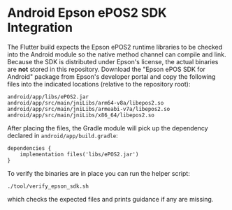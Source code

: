 # Android Epson ePOS2 SDK Integration

The Flutter build expects the Epson ePOS2 runtime libraries to be checked into the
Android module so the native method channel can compile and link. Because the SDK
is distributed under Epson's license, the actual binaries are **not** stored in
this repository. Download the "Epson ePOS SDK for Android" package from Epson's
developer portal and copy the following files into the indicated locations
(relative to the repository root):

```
android/app/libs/ePOS2.jar
android/app/src/main/jniLibs/arm64-v8a/libepos2.so
android/app/src/main/jniLibs/armeabi-v7a/libepos2.so
android/app/src/main/jniLibs/x86_64/libepos2.so
```

After placing the files, the Gradle module will pick up the dependency declared
in `android/app/build.gradle`:

```
dependencies {
    implementation files('libs/ePOS2.jar')
}
```

To verify the binaries are in place you can run the helper script:

```
./tool/verify_epson_sdk.sh
```

which checks the expected files and prints guidance if any are missing.
